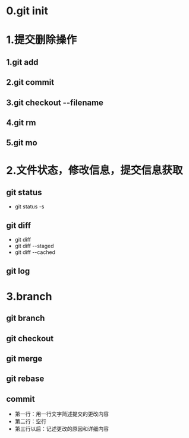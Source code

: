 # 0.git init
# 1.提交删除操作
## 1.git add
## 2.git commit
## 3.git checkout --filename
## 4.git rm
## 5.git mo
# 2.文件状态，修改信息，提交信息获取
## git status
* git status -s

## git diff
* git diff
* git diff --staged
* git diff --cached

## git log

# 3.branch
## git branch
## git checkout
## git merge
## git rebase



## commit
* 第一行：用一行文字简述提交的更改内容
*  第二行：空行
* 第三行以后：记述更改的原因和详细内容

